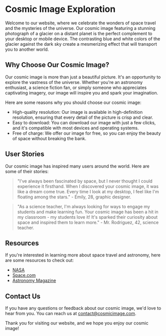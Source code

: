 <!--font:Poppins-->

# Cosmic Image Exploration

Welcome to our website, where we celebrate the wonders of space travel and the mysteries of the universe. Our cosmic image featuring a stunning photograph of a glacier on a distant planet is the perfect complement to your desktop or mobile device. The contrasting blue and white colors of the glacier against the dark sky create a mesmerizing effect that will transport you to another world.

## Why Choose Our Cosmic Image?

Our cosmic image is more than just a beautiful picture. It's an opportunity to explore the vastness of the universe. Whether you're an astronomy enthusiast, a science fiction fan, or simply someone who appreciates captivating imagery, our image will inspire you and spark your imagination.

Here are some reasons why you should choose our cosmic image:

- High-quality resolution: Our image is available in high-definition resolution, ensuring that every detail of the picture is crisp and clear.
- Easy to download: You can download our image with just a few clicks, and it's compatible with most devices and operating systems.
- Free of charge: We offer our image for free, so you can enjoy the beauty of space without breaking the bank.

## User Stories

Our cosmic image has inspired many users around the world. Here are some of their stories:

> "I've always been fascinated by space, but I never thought I could experience it firsthand. When I discovered your cosmic image, it was like a dream come true. Every time I look at my desktop, I feel like I'm floating among the stars." - Emily, 28, graphic designer.

> "As a science teacher, I'm always looking for ways to engage my students and make learning fun. Your cosmic image has been a hit in my classroom - my students love it! It's sparked their curiosity about space and inspired them to learn more." - Mr. Rodriguez, 42, science teacher.

## Resources

If you're interested in learning more about space travel and astronomy, here are some resources to check out:

- [NASA](#nasa)
- [Space.com](#spacecom)
- [Astronomy Magazine](#astronomymag)

## Contact Us

If you have any questions or feedback about our cosmic image, we'd love to hear from you. You can reach us at [contact@cosmicimage.com](mailto:contact@cosmicimage.com).

Thank you for visiting our website, and we hope you enjoy our cosmic image!

<!--

Write me content for website with wallpaper which alt text is:

"A photograph of a glacier on a distant planet, with the blue and white colors contrasting against the dark sky."

The name/title of the page should not be 1:1 copy of the alt text but rather a real content of the website which is using this wallpaper.

- Use markdown format 
- Start with heading
- Heading should be short and concise
- The content should look like a real website 
- The website should not be about the wallpaper, wallpaper is just a related background
- Heading should be contain work "wallpaper" or "background"
- Include real sections like references, contact, user stories, etc. use things relevant to the page purpose.
- Feel free to use structure like headings, bullets, numbering, blockquotes, paragraphs, horizontal lines, etc.
- You can use formatting like bold or _italic_
- You can include UTF-8 emojis
- Links should be only #hash anchors (and you can refer to the document itself)
- Do not include images


---


# Discover the Wonders of Space Travel with Our Cosmic Wallpaper

Welcome to our website, where we celebrate the beauty and mystery of space travel. Our stunning cosmic wallpaper featuring a photograph of a glacier on a distant planet is the perfect backdrop for your desktop or mobile device. The blue and white colors of the glacier contrast beautifully against the dark sky, creating a mesmerizing effect that will transport you to another world.

## Why Choose Our Cosmic Wallpaper?

Our cosmic wallpaper is more than just a pretty picture. It's a gateway to the wonders of space travel. Whether you're an astronomy enthusiast, a science fiction fan, or simply someone who appreciates beautiful imagery, our wallpaper will inspire you and spark your imagination.

Here are some reasons why you should choose our cosmic wallpaper:

- High-quality resolution: Our wallpaper is available in high-definition resolution, ensuring that every detail of the image is crisp and clear.
- Easy to download: You can download our wallpaper with just a few clicks, and it's compatible with most devices and operating systems.
- Free of charge: We offer our wallpaper for free, so you can enjoy the beauty of space without breaking the bank.

## User Stories

Our cosmic wallpaper has inspired many users around the world. Here are some of their stories:

> "I've always been fascinated by space, but I never thought I could experience it firsthand. When I discovered your cosmic wallpaper, it was like a dream come true. Every time I look at my desktop, I feel like I'm floating among the stars." - Emily, 28, graphic designer.

> "As a science teacher, I'm always looking for ways to engage my students and make learning fun. Your cosmic wallpaper has been a hit in my classroom - my students love it! It's sparked their curiosity about space and inspired them to learn more." - Mr. Rodriguez, 42, science teacher.

## References

If you're interested in learning more about space travel and astronomy, here are some resources to check out:

- [NASA](#nasa)
- [Space.com](#spacecom)
- [Astronomy Magazine](#astronomymag)

## Contact Us

If you have any questions or feedback about our cosmic wallpaper, we'd love to hear from you. You can reach us at [contact@cosmicwallpaper.com](mailto:contact@cosmicwallpaper.com).

Thank you for visiting our website, and we hope you enjoy our cosmic wallpaper!


---


Heading should not include word "wallpaper". The website should not be about the wallpaper itself, wallpaper is just a related background, rewrite whole content.


---


# Explore the Mysteries of the Universe with Our Cosmic Background

Welcome to our website, where we celebrate the wonders of space travel and the mysteries of the universe. Our stunning cosmic background featuring a photograph of a glacier on a distant planet is the perfect complement to your desktop or mobile device. The blue and white colors of the glacier contrast beautifully against the dark sky, creating a mesmerizing effect that will transport you to another world.

## Why Choose Our Cosmic Background?

Our cosmic background is more than just a pretty picture. It's a portal to the secrets of the universe. Whether you're an astronomy enthusiast, a science fiction fan, or simply someone who appreciates beautiful imagery, our background will inspire you and spark your imagination.

Here are some reasons why you should choose our cosmic background:

- High-quality resolution: Our background is available in high-definition resolution, ensuring that every detail of the image is crisp and clear.
- Easy to download: You can download our background with just a few clicks, and it's compatible with most devices and operating systems.
- Free of charge: We offer our background for free, so you can enjoy the beauty of space without breaking the bank.

## User Stories

Our cosmic background has inspired many users around the world. Here are some of their stories:

> "I've always been fascinated by space, but I never thought I could experience it firsthand. When I discovered your cosmic background, it was like a dream come true. Every time I look at my desktop, I feel like I'm floating among the stars." - Emily, 28, graphic designer.

> "As a science teacher, I'm always looking for ways to engage my students and make learning fun. Your cosmic background has been a hit in my classroom - my students love it! It's sparked their curiosity about space and inspired them to learn more." - Mr. Rodriguez, 42, science teacher.

## Resources

If you're interested in learning more about space travel and astronomy, here are some resources to check out:

- [NASA](#nasa)
- [Space.com](#spacecom)
- [Astronomy Magazine](#astronomymag)

## Contact Us

If you have any questions or feedback about our cosmic background, we'd love to hear from you. You can reach us at [contact@cosmicbackground.com](mailto:contact@cosmicbackground.com).

Thank you for visiting our website, and we hope you enjoy our cosmic background!


---


Heading is too long, rewrite whole content.


---


# Discover the Universe with Our Cosmic Background

Welcome to our website, where we celebrate the wonders of space travel and the mysteries of the universe. Our cosmic background featuring a stunning photograph of a glacier on a distant planet is the perfect complement to your desktop or mobile device. The contrasting blue and white colors of the glacier against the dark sky create a mesmerizing effect that will transport you to another world.

## Why Choose Our Cosmic Background?

Our cosmic background is more than just a beautiful picture. It's an invitation to explore the vastness of the universe. Whether you're an astronomy enthusiast, a science fiction fan, or simply someone who appreciates captivating imagery, our background will inspire you and spark your imagination.

Here are some reasons why you should choose our cosmic background:

- High-quality resolution: Our background is available in high-definition resolution, ensuring that every detail of the image is crisp and clear.
- Easy to download: You can download our background with just a few clicks, and it's compatible with most devices and operating systems.
- Free of charge: We offer our background for free, so you can enjoy the beauty of space without breaking the bank.

## User Stories

Our cosmic background has inspired many users around the world. Here are some of their stories:

> "I've always been fascinated by space, but I never thought I could experience it firsthand. When I discovered your cosmic background, it was like a dream come true. Every time I look at my desktop, I feel like I'm floating among the stars." - Emily, 28, graphic designer.

> "As a science teacher, I'm always looking for ways to engage my students and make learning fun. Your cosmic background has been a hit in my classroom - my students love it! It's sparked their curiosity about space and inspired them to learn more." - Mr. Rodriguez, 42, science teacher.

## Resources

If you're interested in learning more about space travel and astronomy, here are some resources to check out:

- [NASA](#nasa)
- [Space.com](#spacecom)
- [Astronomy Magazine](#astronomymag)

## Contact Us

If you have any questions or feedback about our cosmic background, we'd love to hear from you. You can reach us at [contact@cosmicbackground.com](mailto:contact@cosmicbackground.com).

Thank you for visiting our website, and we hope you enjoy our cosmic background!


---


Heading is too long, rewrite whole content.


---


# Explore the Universe with Our Cosmic Image

Welcome to our website, where we celebrate the wonders of space travel and the mysteries of the universe. Our cosmic image featuring a stunning photograph of a glacier on a distant planet is the perfect complement to your desktop or mobile device. The contrasting blue and white colors of the glacier against the dark sky create a mesmerizing effect that will transport you to another world.

## Why Choose Our Cosmic Image?

Our cosmic image is more than just a beautiful picture. It's an opportunity to explore the vastness of the universe. Whether you're an astronomy enthusiast, a science fiction fan, or simply someone who appreciates captivating imagery, our image will inspire you and spark your imagination.

Here are some reasons why you should choose our cosmic image:

- High-quality resolution: Our image is available in high-definition resolution, ensuring that every detail of the picture is crisp and clear.
- Easy to download: You can download our image with just a few clicks, and it's compatible with most devices and operating systems.
- Free of charge: We offer our image for free, so you can enjoy the beauty of space without breaking the bank.

## User Stories

Our cosmic image has inspired many users around the world. Here are some of their stories:

> "I've always been fascinated by space, but I never thought I could experience it firsthand. When I discovered your cosmic image, it was like a dream come true. Every time I look at my desktop, I feel like I'm floating among the stars." - Emily, 28, graphic designer.

> "As a science teacher, I'm always looking for ways to engage my students and make learning fun. Your cosmic image has been a hit in my classroom - my students love it! It's sparked their curiosity about space and inspired them to learn more." - Mr. Rodriguez, 42, science teacher.

## Resources

If you're interested in learning more about space travel and astronomy, here are some resources to check out:

- [NASA](#nasa)
- [Space.com](#spacecom)
- [Astronomy Magazine](#astronomymag)

## Contact Us

If you have any questions or feedback about our cosmic image, we'd love to hear from you. You can reach us at [contact@cosmicimage.com](mailto:contact@cosmicimage.com).

Thank you for visiting our website, and we hope you enjoy our cosmic image!


---


Write me a Google font which is best fitting for the website.

Pick from the list:
- Great Vibes
- Lobster
- Poppins
- Raleway
- Playfair Display
- Montserrat
- Dancing Script
- Barlow Condensed
- Orbitron
- IBM Plex Sans
- Futura
- Alegreya
- Inter
- Roboto
- Lato
- Exo 2
- Open Sans


Write just the font name nothing else.


---


Poppins

-->

